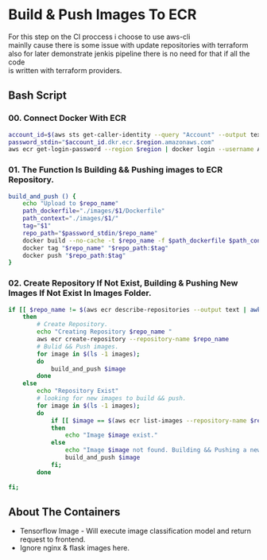 # Build & Push Images To ECR
For this step on the CI proccess i choose to use aws-cli</br>
mainlly cause there is some issue with update repositories with terraform</br>
also for later demonstrate jenkis pipeline there is no need for that if all the code</br>
is written with terraform providers. 

## Bash Script
### 00. Connect Docker With ECR
```bash
account_id=$(aws sts get-caller-identity --query "Account" --output text)
password_stdin="$account_id.dkr.ecr.$region.amazonaws.com"
aws ecr get-login-password --region $region | docker login --username AWS --password-stdin $password_stdin
```

### 01. The Function Is Building && Pushing images to ECR Repository.
```bash
build_and_push () {
	echo "Upload to $repo_name"
	path_dockerfile="./images/$1/Dockerfile"
	path_context="./images/$1/"
	tag="$1"
	repo_path="$password_stdin/$repo_name"
	docker build --no-cache -t $repo_name -f $path_dockerfile $path_context
	docker tag "$repo_name" "$repo_path:$tag"
	docker push "$repo_path:$tag"
}
```

### 02. Create Repository If Not Exist, Building & Pushing New Images If Not Exist In Images Folder.
```bash
if [[ $repo_name != $(aws ecr describe-repositories --output text | awk '{print $6}' | grep -w $repo_name) ]];
	then
		# Create Repository.
		echo "Creating Repository $repo_name "
		aws ecr create-repository --repository-name $repo_name
		# Bulid && Push images.
		for image in $(ls -1 images);
		do
			build_and_push $image
		done
	else
		echo "Repository Exist"
		# looking for new images to build && push.
		for image in $(ls -1 images); 
		do
			if [[ $image == $(aws ecr list-images --repository-name $repo_name --output text | awk '{print $3}' | grep -w $image ) ]];
			then
				echo "Image $image exist."
			else
				echo "Image $image not found. Building && Pushing a new image $image."
				build_and_push $image
			fi;
		done
		
fi;
```

## About The Containers
* Tensorflow Image - Will execute image classification model and return request to frontend.
* Ignore nginx & flask images here.
